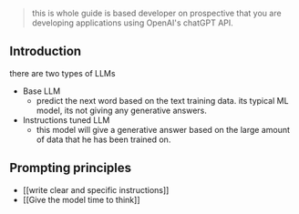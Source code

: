 > this is whole guide is based developer on prospective that you are developing applications using OpenAI's chatGPT API. 

## Introduction

there are two types of LLMs 
- Base LLM 
	- predict the next word based on the text training data. its typical ML model, its not giving any generative answers.
- Instructions tuned LLM 
	- this model  will give a generative answer based on the large amount of data that he has been trained on.


## Prompting principles 

-  [[write clear and specific instructions]]
- [[Give the model time to think]]
	 

